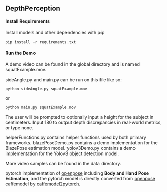 ## DepthPerception

#### Install Requirements

Install models and other dependencies with pip

    pip install -r requirements.txt

#### Run the Demo

A demo video can be found in the global directory and is named squatExample.mov. 

sideAngle.py and main.py can be run on this file like so:

    python sideAngle.py squatExample.mov

or

    python main.py squatExample.mov

The user will be prompted to optionally input a height for the subject in centimeters. 
Input 180 to output depth discrepancies in real-world metrics, or type none. 

helperFunctions.py contains helper functions used by both primary frameworks. 
blazePoseDemo.py contains a demo implementation for the BlazePose estimation model.
yolov3Demo.py contains a demo implementation for the Yolov3 object detection model. 

More video samples can be found in the data directory. 

pytorch implementation of [openpose](https://github.com/CMU-Perceptual-Computing-Lab/openpose) including **Body and Hand Pose Estimation**, and the pytorch model is directly converted from [openpose](https://github.com/CMU-Perceptual-Computing-Lab/openpose) caffemodel by [caffemodel2pytorch](https://github.com/vadimkantorov/caffemodel2pytorch). 

